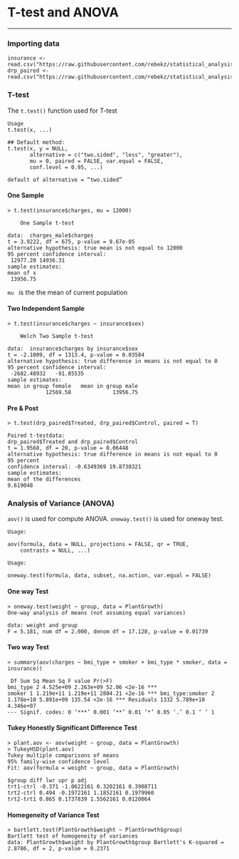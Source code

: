 # T-test and ANOVA
---

### Importing data
```
insurance <- read.csv("https://raw.githubusercontent.com/rebekz/statistical_analysis_course/master/data/insurance_with_bmi.csv")
drp_paired <- read.csv("https://raw.githubusercontent.com/rebekz/statistical_analysis_course/master/data/drp_paired.csv")
```
### T-test
The ```t.test()``` function used for T-test

```
Usage
t.test(x, ...)

## Default method:
t.test(x, y = NULL,
       alternative = c("two.sided", "less", "greater"),
       mu = 0, paired = FALSE, var.equal = FALSE,
       conf.level = 0.95, ...)

default of alternative = “two.sided”

```

#### One Sample

```
> t.test(insurance$charges, mu = 12000)

	One Sample t-test

data:  charges_male$charges
t = 3.9222, df = 675, p-value = 9.67e-05
alternative hypothesis: true mean is not equal to 12000
95 percent confidence interval:
 12977.20 14936.31
sample estimates:
mean of x 
 13956.75
```

```mu ``` is the the mean of current population

#### Two Independent Sample

```
> t.test(insurance$charges ~ insurance$sex)

	Welch Two Sample t-test

data:  insurance$charges by insurance$sex
t = -2.1009, df = 1313.4, p-value = 0.03584
alternative hypothesis: true difference in means is not equal to 0
95 percent confidence interval:
 -2682.48932   -91.85535
sample estimates:
mean in group female   mean in group male 
            12569.58             13956.75 
```
#### Pre & Post 
```
> t.test(drp_paired$Treated, drp_paired$Control, paired = T)

Paired t-testdata:  
drp_paired$Treated and drp_paired$Control
t = 1.9568, df = 20, p-value = 0.06448
alternative hypothesis: true difference in means is not equal to 0
95 percent
confidence interval: -0.6349369 19.8730321
sample estimates:
mean of the differences                
9.619048

```
### Analysis of Variance (ANOVA)

```aov()``` is used for compute ANOVA. ```oneway.test()``` is used for oneway test.

```
Usage:

aov(formula, data = NULL, projections = FALSE, qr = TRUE,
    contrasts = NULL, ...)
```
```
Usage:

oneway.test(formula, data, subset, na.action, var.equal = FALSE)
```


#### One way Test

```
> oneway.test(weight ~ group, data = PlantGrowth) 
One-way analysis of means (not assuming equal variances) 

data: weight and group 
F = 5.181, num df = 2.000, denom df = 17.128, p-value = 0.01739 
```

#### Two way Test

```
> summary(aov(charges ~ bmi_type + smoker + bmi_type * smoker, data = insurance))

 Df Sum Sq Mean Sq F value Pr(>F) 
bmi_type 2 4.525e+09 2.263e+09 52.06 <2e-16 *** 
smoker 1 1.219e+11 1.219e+11 2804.21 <2e-16 *** bmi_type:smoker 2 1.178e+10 5.891e+09 135.54 <2e-16 *** Residuals 1332 5.789e+10 4.346e+07 
--- Signif. codes: 0 ‘***’ 0.001 ‘**’ 0.01 ‘*’ 0.05 ‘.’ 0.1 ‘ ’ 1
```

#### Tukey Honestly Significant Difference Test

```
> plant.aov <- aov(weight ~ group, data = PlantGrowth) 
> TukeyHSD(plant.aov) 
Tukey multiple comparisons of means 
95% family-wise confidence level 
Fit: aov(formula = weight ~ group, data = PlantGrowth) 

$group diff lwr upr p adj 
trt1-ctrl -0.371 -1.0622161 0.3202161 0.3908711
trt2-ctrl 0.494 -0.1972161 1.1852161 0.1979960 
trt2-trt1 0.865 0.1737839 1.5562161 0.0120064
```

#### Homegeneity of Variance Test

```
> bartlett.test(PlantGrowth$weight ~ PlantGrowth$group) 
Bartlett test of homogeneity of variances 
data: PlantGrowth$weight by PlantGrowth$group Bartlett's K-squared = 2.8786, df = 2, p-value = 0.2371
```
